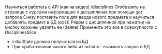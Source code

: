 Научиться работать с API (как на видео)
/disciplines
Отобразить на странице с курсами информацию 
о дисциплинах при помощи get запроса
Снизу поставить поле для ввода нового предмета
и научиться добавлять предмет в БД (post)
Рядом с дисциплиной при нажатии на кнопку
корзины удалять ее (delete)
Применить это все в совокупности с DisciplinesSlice

- initialState должно получаться из БД
- При срабатывании какого либо из actions - вызывать запрос в БД